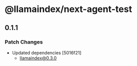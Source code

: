 # @llamaindex/next-agent-test

## 0.1.1

### Patch Changes

- Updated dependencies [5016f21]
  - llamaindex@0.3.0
